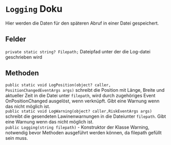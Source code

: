 # **`Logging` Doku**
Hier werden die Daten für den späteren Abruf in einer Datei gespeichert.
## Felder
`private static string? Filepath;` Dateipfad unter der die Log-datei geschrieben wird
## Methoden
`public static void LogPosition(object? caller, PositionChangedEventArgs args)` schreibt die Position mit Länge, Breite und aktueller Zeit in die Datei unter `filepath`, wird durch zugehöriges Event OnPositionChanged ausgelöst, wenn verknüpft. Gibt eine Warnung wenn das nicht möglich ist.  
`public static void LogWarning(object? caller,RiskEventArgs args)` schreibt die gesendeten Lawinenwarnungen in die Dateiunter `filepath`. Gibt eine Warnung wenn das nicht möglich ist.  
`public Logging(string filepath)` - Konstruktor der Klasse Warning, notwendig bevor Methoden ausgeführt werden können, da filepath gefüllt sein muss.
